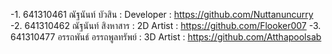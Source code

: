 -1. 641310461 ณัฐนันท์ บัวสิน : Developer : https://github.com/Nuttanuncurry
-2. 641310462 ณัฐนันท์ สิงหาสาร : 2D Artist : https://github.com/Flooker007
-3. 641310477 อรรถพันธ์ อรรถพูลทรัพย์ : 3D Artist : https://github.com/Atthapoolsab
